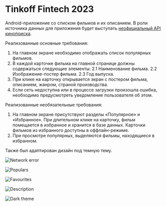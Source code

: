 # Tinkoff Fintech 2023

Android-приложение со списком фильмов и их описанием.
В роли источника данных для приложения будет выступать [неофициальный API кинопоиска](https://kinopoiskapiunofficial.tech/).

Реализованные основные требования:
1.  На главном экране необходимо отображать список популярных фильмов.
2.  В каждой карточке фильма на главной странице должны содержаться следующие элементы:
2.1 Наименование фильма.
2.2 Изображение-постер фильма.
2.3 Год выпуска.
3.  При клике на карточку открывается экран с постером фильма, описанием, жанром, страной производства.
4.  Если сеть недоступна или в процессе загрузки произошла ошибка, необходимо предусмотреть уведомление пользователя об этом.

Реализованные необязательные требования:
1.  На главном экране присутствуют разделы «Популярное» и «Избранное». При длительном клике на карточку,
    фильм помещается в избранное и хранится в базе данных. Карточки фильмов из избранного доступны в оффлайн-режиме.
2.  При просмотре популярных, выделяются фильмы, находящиеся в избранном.

Также был адаптирован дизайн под темную тему.


![Network error](screenshots/networkError.png)

![Populars](screenshots/populars.png)

![Favourites](screenshots/favourites.png)

![Description](screenshots/description.png)

![Dark theme](screenshots/darkTheme.png)